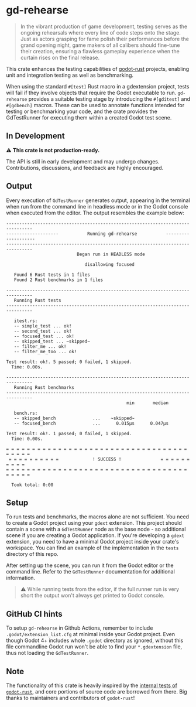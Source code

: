 # gd-rehearse

>In the vibrant production of game development, testing serves as the ongoing rehearsals where every line of code steps onto the stage. Just as actors grasping for fame polish their performances before the grand opening night, game makers of all calibers should fine-tune their creation, ensuring a flawless gameplay experience when the curtain rises on the final release.

This crate enhances the testing capabilities of [godot-rust](https://github.com/godot-rust/gdext) projects, enabling unit 
and integration testing as well as benchmarking.

When using the standard `#[test]` Rust macro in a gdextension project, tests will fail if they involve objects that require the Godot executable to run. `gd-rehearse` provides a suitable testing stage by introducing the `#[gditest]` and `#[gdbench]` macros. These can be used to annotate functions intended for testing or benchmarking your code, and the crate provides the GdTestRunner for executing them within a created Godot test scene.

## In Development

⚠️ **This crate is not production-ready.**

The API is still in early development and may undergo changes. Contributions, discussions, and feedback are highly encouraged.

## Output

Every execution of `GdTestRunner` generates output, appearing in the terminal when run from the command line in headless mode 
or in the Godot console when executed from the editor. The output resembles the example below:

```
--------------------------------------------------------------------------------
--------------------           Running gd-rehearse           --------------------
--------------------------------------------------------------------------------
                           Began run in HEADLESS mode                           

                              disallowing focused                               

   Found 6 Rust tests in 1 files
   Found 2 Rust benchmarks in 1 files

--------------------------------------------------------------------------------
   Running Rust tests
--------------------------------------------------------------------------------

   itest.rs:
   -- simple_test ... ok!
   -- second_test ... ok!
   -- focused_test ... ok!
   -- skipped_test ... ~skipped~
   -- filter_me ... ok!
   -- filter_me_too ... ok!

Test result: ok!. 5 passed; 0 failed, 1 skipped.
  Time: 0.00s.

--------------------------------------------------------------------------------
   Running Rust benchmarks
--------------------------------------------------------------------------------
                                              min       median

   bench.rs:
   -- skipped_bench              ...    ~skipped~
   -- focused_bench              ...      0.015μs      0.047μs

Test result: ok!. 1 passed; 0 failed, 1 skipped.
  Time: 0.00s.

= = = = = = = = = = = = = = = = = = = = = = = = = = = = = = = = = = = = = = = = 
 = = = = = = = = = =             ! SUCCESS !               = = = = = = = = = =
= = = = = = = = = = = = = = = = = = = = = = = = = = = = = = = = = = = = = = = = 

  Took total: 0:00
```

## Setup

To run tests and benchmarks, the macros alone are not sufficient. You need to create a Godot project using your `gdext` 
extension. This project should contain a scene with a `GdTestRunner` node as the base node - so additional scene if you 
are creating a Godot application. If you're developing a `gdext` extension, you need to have a minimal Godot project inside your 
crate's workspace. You can find an example of the implementation in the `tests` directory of this repo.

After setting up the scene, you can run it from the Godot editor or the command line. Refer to the `GdTestRunner` documentation 
for additional information.

> ⚠️ While running tests from the editor, if the full runner run is very short the output won't always get printed to Godot
console.

## GitHub CI hints

To setup `gd-rehearse` in Github Actions, remember to include `.godot/extension_list.cfg` at minimal inside your Godot project. 
Even though Godot 4+ includes whole `.godot` directory as ignored, without this file commandline Godot run won't be able to 
find your `*.gdextension` file, thus not loading the `GdTestRunner`. 

## Note

The functionality of this crate is heavily inspired by the [internal tests of `godot-rust`](https://github.com/godot-rust/gdext/tree/master/itest), 
and core portions of source code are borrowed from there. Big thanks to maintainers and contributors of `godot-rust`!
